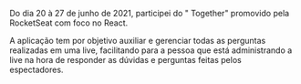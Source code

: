 Do dia 20 à 27 de junho de 2021, participei do "<nlw/> Together" promovido pela RocketSeat com foco no React. 

A aplicação tem por objetivo auxiliar e gerenciar todas as perguntas realizadas em uma live, facilitando para 
a pessoa que está administrando a live na hora de responder as dúvidas e perguntas feitas pelos espectadores.

